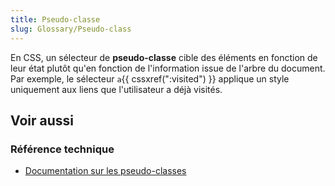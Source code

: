 ```yaml
---
title: Pseudo-classe
slug: Glossary/Pseudo-class
---
```


En CSS, un sélecteur de **pseudo-classe** cible des éléments en fonction de leur état plutôt qu'en fonction de l'information issue de l'arbre du document. Par exemple, le sélecteur `a`{{ cssxref(":visited") }} applique un style uniquement aux liens que l'utilisateur a déjà visités.

## Voir aussi

### Référence technique

- [Documentation sur les pseudo-classes](/fr/docs/Web/CSS/Pseudo-classes)
